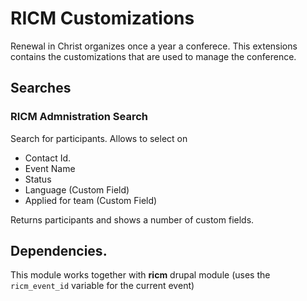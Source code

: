 # RICM Customizations

Renewal in Christ organizes once a year a conferece. 
This extensions contains the customizations that are used to manage the conference.

## Searches

### RICM Admnistration Search

Search for participants. Allows to select on
* Contact Id.
* Event Name
* Status
* Language (Custom Field)
* Applied for team (Custom Field)

Returns participants and shows a number of custom fields.

## Dependencies.

This module works together with __ricm__ drupal module (uses the `ricm_event_id` variable for the current event)



